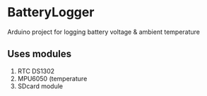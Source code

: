 # BatteryLogger
Arduino project for logging battery voltage & ambient temperature

## Uses modules
1) RTC DS1302
2) MPU6050 (temperature
3) SDcard module
